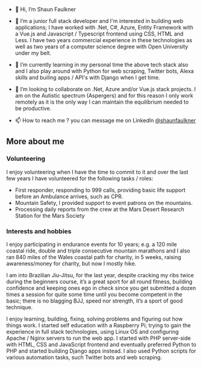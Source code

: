 - 👋 Hi, I’m Shaun Faulkner

- 👀 I’m a junior full stack developer and I'm interested in building web applications; I have worked with .Net, C#, Azure, Entity Framework with a Vue.js and Javascript / Typescript frontend using CSS, HTML and Less. I have two years commercial experience in these technologies as well as two years of a computer science degree with Open University under my belt.

- 🌱 I’m currently learning in my personal time the above tech stack also and I also play around with Python for web scraping, Twitter bots, Alexa skills and builing apps / API's with Django when I get time.

- 💞️ I’m looking to collaborate on .Net, Azure and/or Vue.js stack projects. I am on the Autistic spectrum (Aspergers) and for this reason I only work remotely as it is the only way I can maintain the equilibrium needed to be productive.

- 📫 How to reach me ? you can message me on LinkedIn [@shaunfaulkner](https://www.linkedin.com/in/shaunfaulkner/)

## More about me

### Volunteering

I enjoy volunteering when I have the time to commit to it and over the last few years I have volunteered for the following tasks / roles:

-	First responder, responding to 999 calls, providing basic life support before an Ambulance arrives, such as CPR.
-	Mountain Safety, I provided support to event patrons on the mountains.
-	Processing daily reports from the crew at the Mars Desert Research Station for the Mars Society

### Interests and hobbies
I enjoy participating in endurance events for 10 years; e.g. a 120 mile coastal ride, double and triple consecutive mountain marathons and I also ran 840 miles of the Wales coastal path for charity, in 5 weeks, raising awareness/money for charity, but now I mostly hike.

I am into Brazilian Jiu-Jitsu, for the last year, despite cracking my ribs twice during the beginners course, it’s a great sport for all round fitness, building confidence and keeping ones ego in check since you get submitted a dozen times a session for quite some time until you become competent in the basic; there is no blagging BJJ, speed nor strength, it’s a sport of good technique.

I enjoy learning, building, fixing, solving problems and figuring out how things work. I started self education with a Raspberry Pi; trying to gain the experience in full stack technologies, using Linux OS and configuring Apache / Nginx servers to run the web app. I started with PHP server-side with HTML, CSS and JavaScript frontend and eventually preferred Python to PHP and started building Django apps instead. I also used Python scripts for various automation tasks, such Twitter bots and web scraping.
